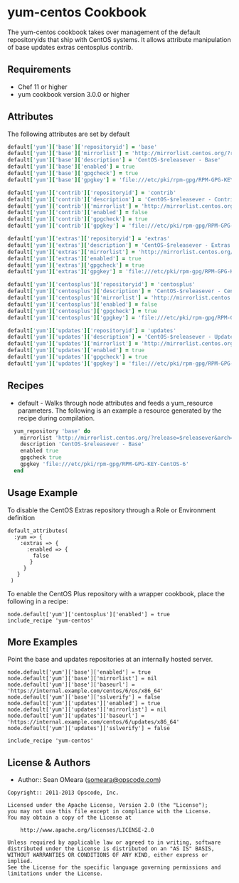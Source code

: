 yum-centos Cookbook
============

The yum-centos cookbook takes over management of the default
repositoryids that ship with CentOS systems. It allows attribute
manipulation of base updates extras centosplus contrib.

Requirements
------------
* Chef 11 or higher
* yum cookbook version 3.0.0 or higher

Attributes
----------
The following attributes are set by default

``` ruby
default['yum']['base']['repositoryid'] = 'base'
default['yum']['base']['mirrorlist'] = 'http://mirrorlist.centos.org/?release=$releasever&arch=$basearch&repo=os'
default['yum']['base']['description'] = 'CentOS-$releasever - Base'
default['yum']['base']['enabled'] = true
default['yum']['base']['gpgcheck'] = true
default['yum']['base']['gpgkey'] = 'file:///etc/pki/rpm-gpg/RPM-GPG-KEY-CentOS-6'
```

``` ruby
default['yum']['contrib']['repositoryid'] = 'contrib'
default['yum']['contrib']['description'] = 'CentOS-$releasever - Contrib'
default['yum']['contrib']['mirrorlist'] = 'http://mirrorlist.centos.org/?release=$releasever&arch=$basearch&repo=contrib'
default['yum']['contrib']['enabled'] = false
default['yum']['contrib']['gpgcheck'] = true
default['yum']['contrib']['gpgkey'] = 'file:///etc/pki/rpm-gpg/RPM-GPG-KEY-CentOS-6'
```

``` ruby
default['yum']['extras']['repositoryid'] = 'extras'
default['yum']['extras']['description'] = 'CentOS-$releasever - Extras'
default['yum']['extras']['mirrorlist'] = 'http://mirrorlist.centos.org/?release=$releasever&arch=$basearch&repo=extras'
default['yum']['extras']['enabled'] = true
default['yum']['extras']['gpgcheck'] = true
default['yum']['extras']['gpgkey'] = 'file:///etc/pki/rpm-gpg/RPM-GPG-KEY-CentOS-6'
```

``` ruby
default['yum']['centosplus']['repositoryid'] = 'centosplus'
default['yum']['centosplus']['description'] = 'CentOS-$releasever - Centosplus'
default['yum']['centosplus']['mirrorlist'] = 'http://mirrorlist.centos.org/?release=$releasever&arch=$basearch&repo=centosplus'
default['yum']['centosplus']['enabled'] = false
default['yum']['centosplus']['gpgcheck'] = true
default['yum']['centosplus']['gpgkey'] = 'file:///etc/pki/rpm-gpg/RPM-GPG-KEY-CentOS-6'
```

``` ruby
default['yum']['updates']['repositoryid'] = 'updates'
default['yum']['updates']['description'] = 'CentOS-$releasever - Updates'
default['yum']['updates']['mirrorlist'] = 'http://mirrorlist.centos.org/?release=$releasever&arch=$basearch&repo=updates'
default['yum']['updates']['enabled'] = true
default['yum']['updates']['gpgcheck'] = true
default['yum']['updates']['gpgkey'] = 'file:///etc/pki/rpm-gpg/RPM-GPG-KEY-CentOS-6'
```

Recipes
-------
* default - Walks through node attributes and feeds a yum_resource
  parameters. The following is an example a resource generated by the
  recipe during compilation.

```ruby
  yum_repository 'base' do
    mirrorlist 'http://mirrorlist.centos.org/?release=$releasever&arch=$basearch&repo=os'
    description 'CentOS-$releasever - Base'
    enabled true
    gpgcheck true
    gpgkey 'file:///etc/pki/rpm-gpg/RPM-GPG-KEY-CentOS-6'
  end
```

Usage Example
-------------
To disable the CentOS Extras repository through a Role or Environment definition

```
default_attributes(
  :yum => {
    :extras => {
      :enabled => {
        false
       }
     }
   }
 )
```

To enable the CentOS Plus repository with a wrapper cookbook, place
the following in a recipe:

```
node.default['yum']['centosplus']['enabled'] = true
include_recipe 'yum-centos'
```

More Examples
-------------
Point the base and updates repositories at an internally hosted server.

```
node.default['yum']['base']['enabled'] = true
node.default['yum']['base']['mirrorlist'] = nil
node.default['yum']['base']['baseurl'] = 'https://internal.example.com/centos/6/os/x86_64'
node.default['yum']['base']['sslverify'] = false
node.default['yum']['updates']['enabled'] = true
node.default['yum']['updates']['mirrorlist'] = nil
node.default['yum']['updates']['baseurl'] = 'https://internal.example.com/centos/6/updates/x86_64'
node.default['yum']['updates']['sslverify'] = false

include_recipe 'yum-centos'
```

License & Authors
-----------------
- Author:: Sean OMeara (<someara@opscode.com>)

```text
Copyright:: 2011-2013 Opscode, Inc.

Licensed under the Apache License, Version 2.0 (the "License");
you may not use this file except in compliance with the License.
You may obtain a copy of the License at

    http://www.apache.org/licenses/LICENSE-2.0

Unless required by applicable law or agreed to in writing, software
distributed under the License is distributed on an "AS IS" BASIS,
WITHOUT WARRANTIES OR CONDITIONS OF ANY KIND, either express or implied.
See the License for the specific language governing permissions and
limitations under the License.
```
